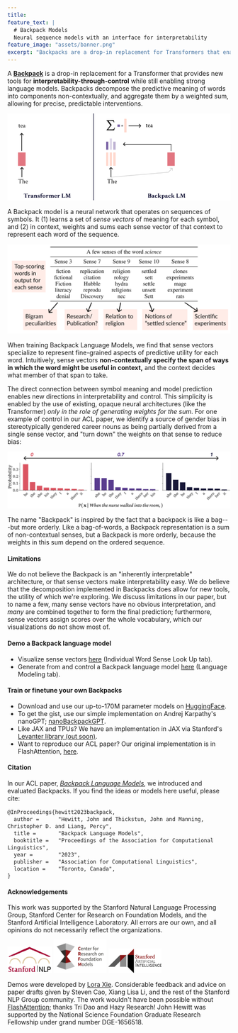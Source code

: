 ```yaml
---
title: 
feature_text: |
  # Backpack Models
  Neural sequence models with an interface for interpretability
feature_image: "assets/banner.png"
excerpt: "Backpacks are a drop-in replacement for Transformers that enable contextual control through non-contextual interventions."
---
```


A **[Backpack](https://arxiv.org/abs/2305.16765)** is a drop-in replacement for a Transformer that provides new tools for **interpretability-through-control** while still enabling strong language models.
Backpacks decompose the predictive meaning of words into components non-contextually, and aggregate them by a weighted sum, allowing for precise, predictable interventions.

<img src="assets/backpack-process.gif" >

A Backpack model is a neural network that operates on sequences of symbols. It (1) learns a set of _sense vectors_ of meaning for each symbol, and (2) in context, weights and sums each sense vector of that context to represent each word of the sequence.

<img src="assets/senses.png" >

When training Backpack Language Models, we find that sense vectors specialize to represent fine-grained aspects of predictive utility for each word.
Intuitively, sense vectors **non-contextually specify the span of ways in which the word might be useful in context,** and the context decides what member of that span to take.

The direct connection between symbol meaning and model prediction enables new directions in interpretability and control.
This simplicity is enabled by the use of existing, opaque neural architectures (like the Transformer) _only in the role of generating weights for the sum_.
For one example of control in our ACL paper, we identify a source of gender bias in stereotypically gendered career nouns as being partially derived from a single sense vector, and "turn down" the weights on that sense to reduce bias:

<img src="assets/gender.png" >

The name "Backpack" is inspired by the fact that a backpack is like a bag---but more orderly. Like a bag-of-words, a Backpack representation is a sum of non-contextual senses, but a Backpack is more orderly, because the weights in this sum depend on the ordered sequence.

<!--{% include button.html text="Fork it" icon="github" link="https://github.com/daviddarnes/alembic" color="#0366d6" %}   {% include button.html text="Demo" link="#" %}  {% include button.html text="ACL Paper" link="#" %}-->

#### Limitations
We do not believe the Backpack is an "inherently interpretable" architecture, or that sense vectors make interpretability easy.
We do believe that the decomposition implemented in Backpacks does allow for new tools, the utility of which we're exploring.
We discuss limitations in our paper, but to name a few, many sense vectors have no obvious interpretation, and _many_ are combined together to form the final prediction; furthermore, sense vectors assign scores over the whole vocabulary, which our visualizations do not show most of.


#### Demo a Backpack language model

- Visualize sense vectors [here](https://huggingface.co/spaces/stanfordnlp/Backpack-Demo) (Individual Word Sense Look Up tab).
- Generate from and control a Backpack language model [here](https://huggingface.co/spaces/stanfordnlp/Backpack-Demo) (Language Modeling tab).

#### Train or finetune your own Backpacks
- Download and use our up-to-170M parameter models on [HuggingFace](https://huggingface.co/stanfordnlp/backpack-gpt2).
- To get the gist, use our simple implementation on Andrej Karpathy's nanoGPT; [nanoBackpackGPT](https://github.com/SwordElucidator/nanoBackpackLM).
- Like JAX and TPUs? We have an implementation in JAX via Stanford's [Levanter library (out soon)](#).
- Want to reproduce our ACL paper? Our original implementation is in FlashAttention, [here](https://github.com/john-hewitt/backpacks-flash-attn).

#### Citation

In our ACL paper, _[Backpack Language Models](https://arxiv.org/abs/2305.16765)_, we introduced and evaluated Backpacks.
If you find the ideas or models here useful, please cite:

```
@InProceedings{hewitt2023backpack,
  author =      "Hewitt, John and Thickstun, John and Manning, Christopher D. and Liang, Percy",
  title =       "Backpack Language Models",
  booktitle =   "Proceedings of the Association for Computational Linguistics",
  year =        "2023",
  publisher =   "Association for Computational Linguistics",
  location =    "Toronto, Canada",
}
```

#### Acknowledgements

This work was supported by the Stanford Natural Language Processing Group, Stanford Center for Research on Foundation Models, and the Stanford Artificial Intelligence Laboratory.
All errors are our own, and all opinions do not necessarily reflect the organizations.

<img src="assets/stanfordnlp-logo.jpg" width="100px" >
<img src="assets/crfm-rgb.png" width="120px" >
<img src="assets/sail-logo.png" width="120px" >

Demos were developed by [Lora Xie](https://www.linkedin.com/in/loraxie/). Considerable feedback and advice on paper drafts given by Steven Cao, Xiang Lisa Li, and the rest of the Stanford NLP Group community. The work wouldn't have been possible without [FlashAttention](https://github.com/HazyResearch/flash-attention/); thanks Tri Dao and Hazy Research!
John Hewitt was supported by the National Science Foundation Graduate Research Fellowship under grand number DGE-1656518.
